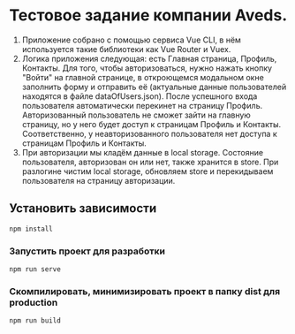 # Тестовое задание компании Aveds.
1. Приложение собрано с помощью сервиса Vue CLI, в нём используется такие библиотеки как Vue Router и Vuex.
2. Логика приложения следующая: есть Главная страница, Профиль, Контакты. 
Для того, чтобы авторизоваться, нужно нажать кнопку "Войти" на главной странице, в откроющемся модальном окне заполнить форму и отправить её (актуальные данные пользователей находятся в файле dataOfUsers.json). После успешного входа пользователя автоматически перекинет на страницу Профиль. Авторизованный пользователь не сможет зайти на главную страницу, но у него будет доступ к страницам Профиль и Контакты. Соответственно, у неавторизованного пользователя нет доступа к страницам Профиль и Контакты. 
3. При авторизации мы кладём данные в local storage. Состояние пользователя, авторизован он или нет, также хранится в store. При разлогине чистим local storage, обновляем store и перекидываем пользователя на страницу авторизации.

## Установить зависимости
```
npm install
```

### Запустить проект для разработки
```
npm run serve
```

### Скомпилировать, минимизировать проект в папку dist для production
```
npm run build
```